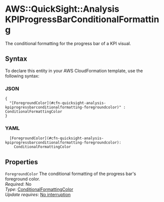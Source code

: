 # AWS::QuickSight::Analysis KPIProgressBarConditionalFormatting<a name="aws-properties-quicksight-analysis-kpiprogressbarconditionalformatting"></a>

The conditional formatting for the progress bar of a KPI visual\.

## Syntax<a name="aws-properties-quicksight-analysis-kpiprogressbarconditionalformatting-syntax"></a>

To declare this entity in your AWS CloudFormation template, use the following syntax:

### JSON<a name="aws-properties-quicksight-analysis-kpiprogressbarconditionalformatting-syntax.json"></a>

```
{
  "[ForegroundColor](#cfn-quicksight-analysis-kpiprogressbarconditionalformatting-foregroundcolor)" : ConditionalFormattingColor
}
```

### YAML<a name="aws-properties-quicksight-analysis-kpiprogressbarconditionalformatting-syntax.yaml"></a>

```
  [ForegroundColor](#cfn-quicksight-analysis-kpiprogressbarconditionalformatting-foregroundcolor):
    ConditionalFormattingColor
```

## Properties<a name="aws-properties-quicksight-analysis-kpiprogressbarconditionalformatting-properties"></a>

`ForegroundColor` <a name="cfn-quicksight-analysis-kpiprogressbarconditionalformatting-foregroundcolor"></a>
The conditional formatting of the progress bar's foreground color\.  
_Required_: No  
_Type_: [ConditionalFormattingColor](aws-properties-quicksight-analysis-conditionalformattingcolor.md)  
_Update requires_: [No interruption](https://docs.aws.amazon.com/AWSCloudFormation/latest/UserGuide/using-cfn-updating-stacks-update-behaviors.html#update-no-interrupt)
